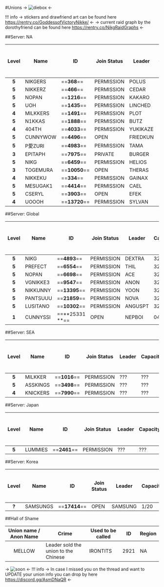 #Unions
-> ![diebox](https://imgur.com/4y8aMHq.gif) <-

!!! info
    -> stickers and drawfriend art can be found here https://rentry.co/GoddessofVictoryNikke/  <-
    -> current raid graph by the dorothyfriend can be found here https://rentry.co/NikgRaidGraphs <-
   
    
##Server: NA

Level | Name | ID | Join Status | Leader | Capacity | Made it to the top 50? 
:----: | ------ | ------ | ------  | ------ | ------ | ------      
**5** | NIKGERS | ==**368**== |PERMISSION | POLUS | 32/32| N 
**5** | NIKKERZ | ==**466**== |PERMISSION | CEDAR | 32/32 | N 
**5** | NOPAN | ==**1216**== |PERMISSION | KAKARO | 32/32 | N 
**5** | UOH | ==**1435**== |PERMISSION | LINCHED | 32/32 | N 
**4** | MILKKERS | ==**1491**== |PERMISSION | PLOT | 32/32 | N 
**5** | N1KKAS | ==**1888**== |PERMISSION | BUTZ | 32/32 | N 
**4** | 404TH | ==**4033**== |PERMISSION | YUKIKAZE| 32/32 | N 
**5** | CUNNYWOW | ==**4496**== |OPEN | FRIEDKUN | 32/32 | N 
**5** | P愛ZURI | ==**4983**== |PERMISSION | TAMA | 31/32 | N 
**3** |EPITAPH| ==**7975**== |PRIVATE | BURGER | N/A | N 
**5** | NIKG | ==**6459**== |PERMISSION | HELIOS | 32/32 | Y 
**3** |TOGEMURA| ==**10050**== |OPEN | THERAS| 32/32 | N 
**4** |NIKKEKU| ==**334**== |PERMISSION | GAINAX | 31/32 | N 
**5** | MESUGAK1 | ==**4414**== |PERMISSION | CAEL | 32/32 | Y 
**5** | CSERYL | ==**3903**== |OPEN | EFEK | 32/32 | N 
**4** | UOOOH | ==**13720**== |PERMISSION | SYLVAN | 32/32 | Y 

##Server: Global

Level | Name | ID | Join Status | Leader | Capacity | Made it to the top 50?
:----: | ------ | ------ | ------  | ------ | ------ | ------     
**5** | NIKG | ==**4893**== |PERMISSION | DEXTRA | 32/32 |Y 
**5** | PREFECT | ==**6554**== |PERMISSION | THIL | 32/32 | N 
**5** | NOPAN | ==**6698**== |PERMISSION | ACE |32/32 | Y 
**5** | VGNIKKE3 | ==**9547**== |PERMISSION | ANON | 32/32 | N
**5** | NIKKUNNY | ==**13395**== |PERMISSION | YOON|32/32 | Y
**5** |PANTSUUU| ==**21859**== |PERMISSION | NOVA |32/32 | N
**5** |LUSITANO| ==**10302**== |PERMISSION | ANGUSPT |32/32 | N
**1** |CUNNYSSI | ==**25331 **== |OPEN | NEPBOI |04/20 | N


##Server: SEA

Level | Name | ID | Join Status | Leader | Capacity | Made it to the top 50?
:----: | ------ | ------ | ------  | ------ | ------ | ------     
**5** | MILKKER | ==**1016**== |PERMISSION | ??? |??? | N
**5** | ASSKINGS | ==**3498**== |PERMISSION | ??? |??? | N
**4** | KNICKERS | ==**7990**== |PERMISSION | ??? |??? | N

##Server: Japan

Level | Name | ID | Join Status | Leader | Capacity | Made it to the top 50?
:----: | ------ | ------ | ------  | ------ | ------ | ------     
**5** | LUMMIES | ==**2461**== |PERMISSION | ??? |??? | N

##Server: Korea

Level | Name | ID | Join Status | Leader | Capacity | Made it to the top 50?
:----: | ------ | ------ | ------  | ------ | ------ | ------       
**?** | SAMSUNGS | ==**17414**== |OPEN| SAMSUNG | 1/20 | N

##Hall of Shame

Union name / Anon Name | Crime | Used to be called | ID | Region
:----: | ------ | ------ | ------ | ------ 
MELLOW | Leader sold the union to the Chinese | IRONTITS | 2921 | NA

-> ![soon](https://imgur.com/jw45Mzy.png) <-
!!! info -> In case I missed you on the thread and want to UPDATE your union info you can drop by here https://discord.gg/AsmDNaQR <-